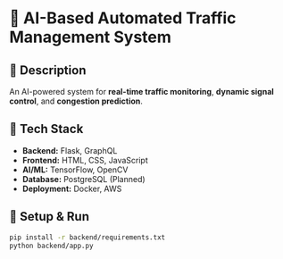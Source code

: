 # 🚦 AI-Based Automated Traffic Management System

## 📌 Description
An AI-powered system for **real-time traffic monitoring**, **dynamic signal control**, and **congestion prediction**.

## 🔹 Tech Stack
- **Backend:** Flask, GraphQL
- **Frontend:** HTML, CSS, JavaScript
- **AI/ML:** TensorFlow, OpenCV
- **Database:** PostgreSQL (Planned)
- **Deployment:** Docker, AWS

## 🚀 Setup & Run
```sh
pip install -r backend/requirements.txt
python backend/app.py
